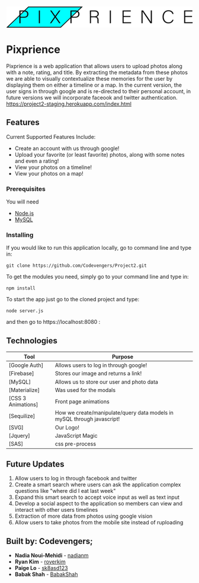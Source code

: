 ![Pixprience Logo](readme_files/PixprienceLogo.jpg)
# Pixprience
Pixprience is a web application that allows users to upload photos along with a note, rating, and title. By extracting the metadata from these photos we are able to visually contextualize these memories for the user by displaying them on either a timeline or a map. In the current version, the user signs in through google and is re-directed to their personal account, in future versions we will incorporate faceook and twitter authentication. 
https://project2-staging.herokuapp.com/index.html

## Features

Current Supported Features Include:
* Create an account with us through google!
* Upload your favorite (or least favorite) photos, along with some notes and even a rating!
* View your photos on a timeline!
* View your photos on a map!

### Prerequisites

You will need

* [Node.js](https://nodejs.org/en/)
* [MySQL](https://www.mysql.com/) 

### Installing

If you would like to run this application locally, go to command line and type in:

```
git clone https://github.com/Codevengers/Project2.git
```

To get the modules you need, simply go to your command line and type in: 
```
npm install
```
To start the app just go to the cloned project and type:

```
node server.js
```

and then go to https://localhost:8080 :

## Technologies

| Tool   | Purpose|
| ------------- | ------------- |
| [Google Auth] |Allows users to log in through google! |
| [Firebase]  |  Stores our image and returns a link! |
| [MySQL] | Allows us to store our user and photo data |
| [Materialize]| Was used for the modals |
| [CSS 3 Animations] | Front page animations |
| [Sequilize] |  How we create/manipulate/query data models in mySQL through javascript! | 
| [SVG] | Our Logo! |
| [Jquery] | JavaScript Magic| 
|[SAS]| css pre-process|

## Future Updates

1. Allow users to log in through facebook and twitter
2. Create a smart search where users can ask the application complex questions like "where did I eat last week"
3. Expand this smart search to accept voice input as well as text input
4. Develop a social aspect to the application so members can view and interact with other users timelines
5. Extraction of more data from photos using google vision 
6. Allow users to take photos from the mobile site instead of ruploading



## Built by: Codevengers;

* **Nadia Noui-Mehidi** - [nadianm](https://github.com/nadianm)
* **Ryan Kim** - [roverkim](https://github.com/roverkim)
* **Paige Lo** - [sk8asd123](https://github.com/sk8asd123)
* **Babak Shah** - [BabakShah](https://github.com/babakshah)
